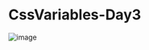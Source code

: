 # CssVariables-Day3

![image](https://user-images.githubusercontent.com/86593756/179362715-c8dc2611-a37c-4f5c-96b2-7705726aa6c3.png)

